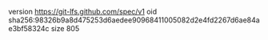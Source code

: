 version https://git-lfs.github.com/spec/v1
oid sha256:98326b9a8d475253d6aedee90968411005082d2e4fd2267d6ae84ae3bf58324c
size 805
